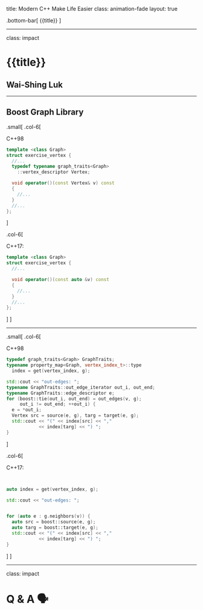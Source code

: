 title: Modern C++ Make Life Easier
class: animation-fade
layout: true

<!-- This slide will serve as the base layout for all your slides -->
.bottom-bar[
  {{title}}
]

---

class: impact

{{title}}
=========

Wai-Shing Luk
-------------

---

Boost Graph Library
-------------------

.small[
.col-6[

C++98

```cpp
template <class Graph>
struct exercise_vertex {
  //...
  typedef typename graph_traits<Graph>
    ::vertex_descriptor Vertex;

  void operator()(const Vertex& v) const
  {
    //...
  }
  //...
};
```

]

.col-6[

C++17:

```cpp
template <class Graph>
struct exercise_vertex {
  //...

  void operator()(const auto &v) const
  {
    //...
  }
  //...
};
```

]
]

---

.small[
.col-6[

C++98

```cpp
typedef graph_traits<Graph> GraphTraits;
typename property_map<Graph, vertex_index_t>::type
  index = get(vertex_index, g);

std::cout << "out-edges: ";
typename GraphTraits::out_edge_iterator out_i, out_end;
typename GraphTraits::edge_descriptor e;
for (boost::tie(out_i, out_end) = out_edges(v, g);
     out_i != out_end; ++out_i) {
  e = *out_i;
  Vertex src = source(e, g), targ = target(e, g);
  std::cout << "(" << index[src] << ","
            << index[targ] << ") ";
}
```

]

.col-6[

C++17:

```cpp


auto index = get(vertex_index, g);

std::cout << "out-edges: ";


for (auto e : g.neighbors(v)) {
  auto src = boost::source(e, g);
  auto targ = boost::target(e, g);
  std::cout << "(" << index[src] << ","
            << index[targ] << ") ";
}
```

]
]

---

class: impact

Q & A 🗣️
========
